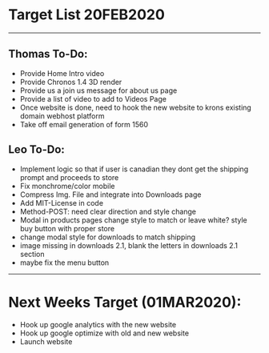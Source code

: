 # Target List 20FEB2020
----

## Thomas To-Do:
- Provide Home Intro video
- Provide Chronos 1.4 3D render
- Provide us a join us message for about us page
- Provide a list of video to add to Videos Page
- Once website is done, need to hook the new website to krons existing domain webhost platform
- Take off email generation of form 1560

## Leo To-Do:
- Implement logic so that if user is canadian they dont get the shipping prompt and proceeds to store
- Fix monchrome/color mobile
- Compress Img. File and integrate into Downloads page
- Add MIT-License in code 
- Method-POST: need clear direction and style change 
- Modal in products pages change style to match or leave white? style buy button with proper store 
- change modal style for downloads to match shipping 
- image missing in downloads 2.1, blank the letters in downloads 2.1 section 
- maybe fix the menu button 
----

# Next Weeks Target (01MAR2020):
- Hook up google analytics with the new website
- Hook up google optimize with old and new website
- Launch website


